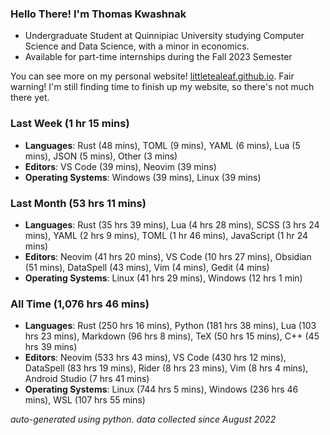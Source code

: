 
### Hello There! I'm Thomas Kwashnak

- Undergraduate Student at Quinnipiac University studying Computer Science and Data Science, with a minor in economics.
- Available for part-time internships during the Fall 2023 Semester

You can see more on my personal website! [littletealeaf.github.io](https://littletealeaf.github.io). Fair warning! I'm still finding time to finish up my website, so there's not much there yet.

### Last Week (1 hr 15 mins)
- **Languages**: Rust (48 mins), TOML (9 mins), YAML (6 mins), Lua (5 mins), JSON (5 mins), Other (3 mins)
- **Editors**: VS Code (39 mins), Neovim (39 mins)
- **Operating Systems**: Windows (39 mins), Linux (39 mins)
    
### Last Month (53 hrs 11 mins)
- **Languages**: Rust (35 hrs 39 mins), Lua (4 hrs 28 mins), SCSS (3 hrs 24 mins), YAML (2 hrs 9 mins), TOML (1 hr 46 mins), JavaScript (1 hr 24 mins)
- **Editors**: Neovim (41 hrs 20 mins), VS Code (10 hrs 27 mins), Obsidian (51 mins), DataSpell (43 mins), Vim (4 mins), Gedit (4 mins)
- **Operating Systems**: Linux (41 hrs 29 mins), Windows (12 hrs 1 min)
    
### All Time (1,076 hrs 46 mins)
- **Languages**: Rust (250 hrs 16 mins), Python (181 hrs 38 mins), Lua (103 hrs 23 mins), Markdown (96 hrs 8 mins), TeX (50 hrs 15 mins), C++ (45 hrs 39 mins)
- **Editors**: Neovim (533 hrs 43 mins), VS Code (430 hrs 12 mins), DataSpell (83 hrs 19 mins), Rider (8 hrs 23 mins), Vim (8 hrs 4 mins), Android Studio (7 hrs 41 mins)
- **Operating Systems**: Linux (744 hrs 5 mins), Windows (236 hrs 46 mins), WSL (107 hrs 55 mins)
    

*auto-generated using python. data collected since August 2022*
